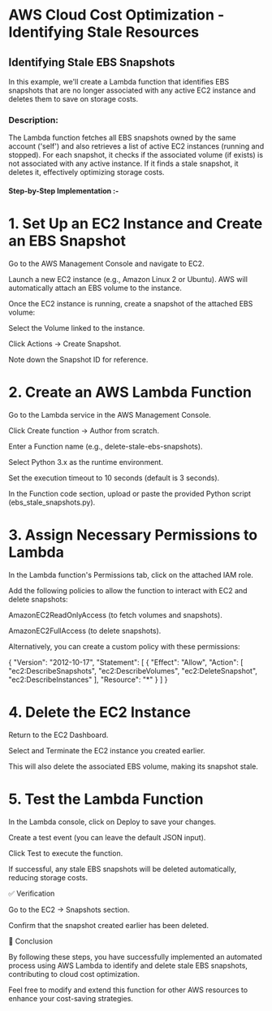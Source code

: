 # AWS Cloud Cost Optimization - Identifying Stale Resources

## Identifying Stale EBS Snapshots

In this example, we'll create a Lambda function that identifies EBS snapshots that are no longer associated with any active EC2 instance and deletes them to save on storage costs.

### Description:

The Lambda function fetches all EBS snapshots owned by the same account ('self') and also retrieves a list of active EC2 instances (running and stopped). For each snapshot, it checks if the associated volume (if exists) is not associated with any active instance. If it finds a stale snapshot, it deletes it, effectively optimizing storage costs.

#### Step-by-Step Implementation :-

# 1. Set Up an EC2 Instance and Create an EBS Snapshot

Go to the AWS Management Console and navigate to EC2.

Launch a new EC2 instance (e.g., Amazon Linux 2 or Ubuntu). AWS will automatically attach an EBS volume to the instance.

Once the EC2 instance is running, create a snapshot of the attached EBS volume:

Select the Volume linked to the instance.

Click Actions → Create Snapshot.

Note down the Snapshot ID for reference.
# 2. Create an AWS Lambda Function

Go to the Lambda service in the AWS Management Console.

Click Create function → Author from scratch.

Enter a Function name (e.g., delete-stale-ebs-snapshots).

Select Python 3.x as the runtime environment.

Set the execution timeout to 10 seconds (default is 3 seconds).

In the Function code section, upload or paste the provided Python script (ebs_stale_snapshots.py).

# 3. Assign Necessary Permissions to Lambda

In the Lambda function's Permissions tab, click on the attached IAM role.

Add the following policies to allow the function to interact with EC2 and delete snapshots:

AmazonEC2ReadOnlyAccess (to fetch volumes and snapshots).

AmazonEC2FullAccess (to delete snapshots).

Alternatively, you can create a custom policy with these permissions:

{
  "Version": "2012-10-17",
  "Statement": [
    {
      "Effect": "Allow",
      "Action": [
        "ec2:DescribeSnapshots",
        "ec2:DescribeVolumes",
        "ec2:DeleteSnapshot",
        "ec2:DescribeInstances"
      ],
      "Resource": "*"
    }
  ]
}

# 4. Delete the EC2 Instance

Return to the EC2 Dashboard.

Select and Terminate the EC2 instance you created earlier.

This will also delete the associated EBS volume, making its snapshot stale.

# 5. Test the Lambda Function

In the Lambda console, click on Deploy to save your changes.

Create a test event (you can leave the default JSON input).

Click Test to execute the function.

If successful, any stale EBS snapshots will be deleted automatically, reducing storage costs.

✅ Verification

Go to the EC2 → Snapshots section.

Confirm that the snapshot created earlier has been deleted.

📌 Conclusion

By following these steps, you have successfully implemented an automated process using AWS Lambda to identify and delete stale EBS snapshots, contributing to cloud cost optimization.

Feel free to modify and extend this function for other AWS resources to enhance your cost-saving strategies.

